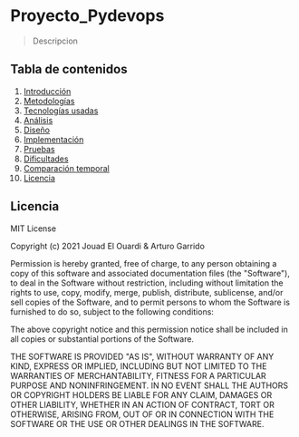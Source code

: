 # Proyecto_Pydevops 

>Descripcion

## Tabla de contenidos

1. [Introducción](#Introducción)
1. [Metodologías](#Metodologías)
1. [Tecnologías usadas](#tecnologías-usadas)
1. [Análisis](#Análisis)
1. [Diseño](#Diseño)
1. [Implementación](#Implementación)
1. [Pruebas](#Pruebas)
1. [Dificultades](#Dificultades)
1. [Comparación temporal](#Comparación-temporal)
1. [Licencia](#licencia)

## Licencia

MIT License

Copyright (c) 2021 Jouad El Ouardi & Arturo Garrido

Permission is hereby granted, free of charge, to any person obtaining a copy
of this software and associated documentation files (the "Software"), to deal
in the Software without restriction, including without limitation the rights
to use, copy, modify, merge, publish, distribute, sublicense, and/or sell
copies of the Software, and to permit persons to whom the Software is
furnished to do so, subject to the following conditions:

The above copyright notice and this permission notice shall be included in all
copies or substantial portions of the Software.

THE SOFTWARE IS PROVIDED "AS IS", WITHOUT WARRANTY OF ANY KIND, EXPRESS OR
IMPLIED, INCLUDING BUT NOT LIMITED TO THE WARRANTIES OF MERCHANTABILITY,
FITNESS FOR A PARTICULAR PURPOSE AND NONINFRINGEMENT. IN NO EVENT SHALL THE
AUTHORS OR COPYRIGHT HOLDERS BE LIABLE FOR ANY CLAIM, DAMAGES OR OTHER
LIABILITY, WHETHER IN AN ACTION OF CONTRACT, TORT OR OTHERWISE, ARISING FROM,
OUT OF OR IN CONNECTION WITH THE SOFTWARE OR THE USE OR OTHER DEALINGS IN THE
SOFTWARE.
